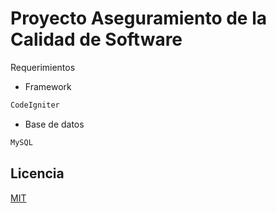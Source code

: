 # Proyecto Aseguramiento de la Calidad de Software

Requerimientos 


- Framework
```bash
CodeIgniter 
```

- Base de datos
```bash
MySQL
```

## Licencia
[MIT](https://choosealicense.com/licenses/mit/)

